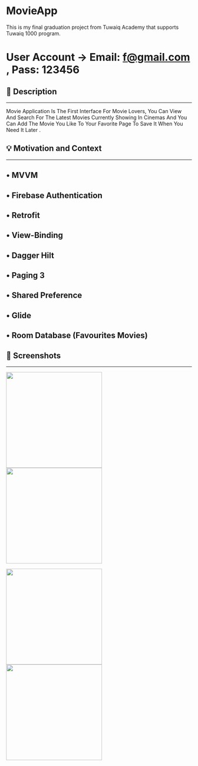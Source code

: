 # MovieApp
<!---  <OWNER> faisalha98 <REPOSITORY> MovieApp. -->
This is my final graduation project from Tuwaiq Academy that supports Tuwaiq 1000 program.

# User Account ->  Email: f@gmail.com , Pass: 123456

## :scroll: Description
---
Movie Application Is The First Interface For Movie Lovers,
    You Can View And Search For The Latest Movies Currently Showing In Cinemas And You Can Add The Movie You Like To Your Favorite Page To Save It When You Need It Later .


## :bulb: Motivation and Context
---
## •	MVVM
## •	Firebase Authentication
## •	Retrofit
## •	View-Binding
## •	Dagger Hilt 
## •	Paging 3
## •	Shared Preference
## •	Glide
## •	Room Database (Favourites Movies)

## :camera_flash: Screenshots
---
<img src="https://user-images.githubusercontent.com/91477096/149754430-05170843-bbc9-43a1-8edb-265ae62ec729.gif" width="260">  <img src="https://user-images.githubusercontent.com/91477096/149753487-d6f4d8bc-44b1-4409-8a64-1a3d00ca1faf.gif" width="260"> 

<img src="https://user-images.githubusercontent.com/91477096/149754689-2549aa89-40ef-4f0c-ab9b-279d0edb4b25.gif" width="260"> <img src="https://user-images.githubusercontent.com/91477096/149755952-093c91a3-f680-483d-b2ac-a00bae5cc6e7.gif" width="260">
